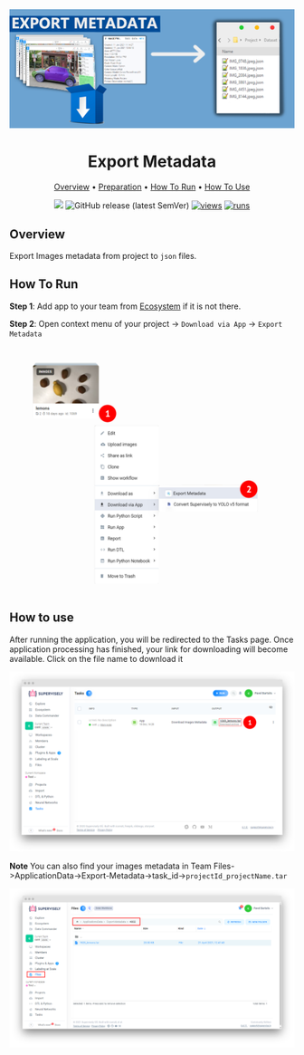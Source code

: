 <div align="center" markdown>
<img src="media/poster.png"/>

# Export Metadata


<p align="center">
  <a href="#Overview">Overview</a> •
  <a href="#Preparation">Preparation</a> •
  <a href="#How-To-Run">How To Run</a> •
  <a href="#How-To-Use">How To Use</a>
</p>

[![](https://img.shields.io/badge/slack-chat-green.svg?logo=slack)](https://supervise.ly/slack)
![GitHub release (latest SemVer)](https://img.shields.io/github/v/release/supervisely-ecosystem/export-metadata)
[![views](https://app.supervise.ly/img/badges/views/supervisely-ecosystem/export-metadata.png)](https://supervise.ly)
[![runs](https://app.supervise.ly/img/badges/runs/supervisely-ecosystem/export-metadata.png)](https://supervise.ly)

</div>

## Overview

Export Images metadata from project to `json` files.


## How To Run 
**Step 1**: Add app to your team from [Ecosystem](https://ecosystem.supervise.ly/apps/export-metadata) if it is not there.

**Step 2**: Open context menu of your project -> `Download via App` -> `Export Metadata` 

<img src="media/htr2.png" width="600"/>


## How to use

After running the application, you will be redirected to the Tasks page. Once application processing has finished, your link for downloading will become available. Click on the file name to download it

<img src="media/htu.png"/>

**Note** You can also find your images metadata in Team Files->ApplicationData->Export-Metadata->task_id->`projectId_projectName.tar`

<img src="media/u2.png"/>
